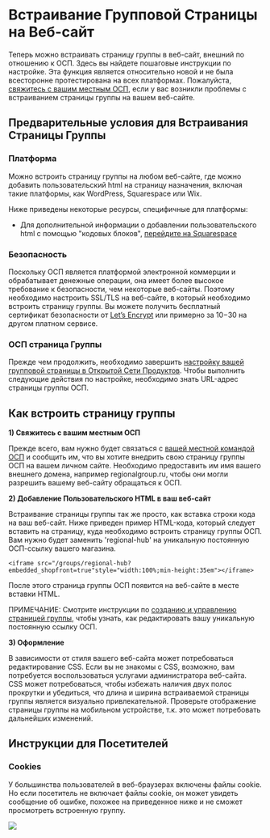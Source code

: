 # Встраивание Групповой Страницы на Веб-сайт

Теперь можно встраивать страницу группы в веб-сайт, внешний по отношению к ОСП. Здесь вы найдете пошаговые инструкции по настройке. Эта функция является относительно новой и не была всесторонне протестирована на всех платформах. Пожалуйста, [свяжитесь с вашим местным ОСП](https://www.openfoodnetwork.org/find-your-local-open-food-network/), если у вас возникли проблемы с встраиванием страницы группы на вашем веб-сайте.

## Предварительные условия для Встраивания Страницы Группы

### Платформа

Можно встроить страницу группы на любом веб-сайте, где можно добавить пользовательский html на страницу назначения, включая такие платформы, как WordPress, Squarespace или Wix.

Ниже приведены некоторые ресурсы, специфичные для платформы:

* Для дополнительной информации о добавлении пользовательского html с помощью "кодовых блоков",  [перейдите на Squarespace](https://support.squarespace.com/hc/en-us/articles/206543167)

### Безопасность

Поскольку ОСП является платформой электронной коммерции и обрабатывает денежные операции, она имеет более высокое требование к безопасности, чем некоторые веб-сайты. Поэтому необходимо настроить SSL/TLS на веб-сайте, в который необходимо встроить страницу группы. Вы можете получить бесплатный сертификат безопасности от [Let’s Encrypt](https://letsencrypt.org/) или примерно за $10-$30 на другом платном сервисе.

### ОСП страница Группы

Прежде чем продолжить, необходимо завершить [настройку вашей групповой страницы в Открытой Сети Продуктов](group-page.md). Чтобы выполнить следующие действия по настройке, необходимо знать URL-адрес страницы группы ОСП.

## Как встроить страницу группы

**1\) Свяжитесь с вашим местным ОСП**

Прежде всего, вам нужно будет связаться с [вашей местной командой ОСП](https://openfoodnetwork.org/ofn-local/) и сообщить им, что вы хотите внедрить свою страницу группы ОСП на вашем личном сайте. Необходимо предоставить им имя вашего внешнего домена, например regionalgroup.ru, чтобы они могли разрешить вашему веб-сайту обращаться к ОСП.

**2\) Добавление Пользовательского HTML в ваш веб-сайт**

Встраивание страницы группы так же просто, как вставка строки кода на ваш веб-сайт. Ниже приведен пример HTML-кода, который следует вставить на страницу, куда необходимо встроить страницу группы ОСП. Вам нужно будет заменить 'regional-hub' на уникальную постоянную ОСП-ссылку вашего магазина.

```text
<iframe src="/groups/regional-hub?embedded_shopfront=true"style="width:100%;min-height:35em"></iframe>
```

После этого страница группы ОСП появится на веб-сайте в месте вставки HTML.

ПРИМЕЧАНИЕ: Смотрите инструкции по [созданию и управлению страницей группы](group-page.md), чтобы узнать, как редактировать вашу уникальную постоянную ссылку ОСП.

**3\) Оформление**

В зависимости от стиля вашего веб-сайта может потребоваться редактирование CSS. Если вы не знакомы с CSS, возможно, вам потребуется воспользоваться услугами администратора веб-сайта. CSS может потребоваться, чтобы избежать наличия двух полос прокрутки и убедиться, что длина и ширина встраиваемой страницы группы является визуально привлекательной. Проверьте отображение страницы группы на мобильном устройстве, т.к. это может потребовать дальнейших изменений.

## Инструкции для Посетителей

### Cookies

У большинства пользователей в веб-браузерах включены файлы cookie. Но если посетитель не включает файлы cookie, он может увидеть сообщение об ошибке, похожее на приведенное ниже и не сможет просмотреть встроенную группу.

![](../../.gitbook/assets/cookies.png)

